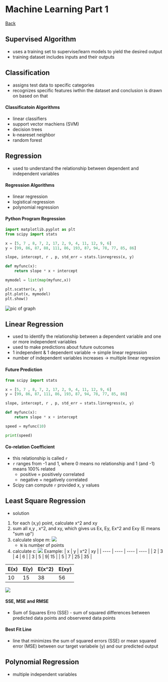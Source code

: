 # Machine Learning Part 1
[Back](../README.md)

## Supervised Algorithm
- uses a training set to supervise/learn models to yield the desired output
- training dataset includes inputs and their outputs

## Classification
- assigns test data to specific categories
- recognizes specific features iwthin the dataset and conclusion is drawn on based on that

#### Classificatoin Algorithms
- linear classifiers
- support vector machiens (SVM)
- decision trees
- k-neareset neighbor
- random forest

## Regression
- used to understand the relationship between dependent and independent variables

#### Regression Algorithms
- linear regression
- logistical regression
- polynomial regression

#### Python Program Regression
```python
import matplotlib.pyplot as plt
from scipy import stats

x = [5, 7 , 8, 7, 2, 17, 2, 9, 4, 11, 12, 9, 6]
y = [99, 86, 87, 88, 111, 86, 193, 87, 94, 78, 77, 85, 86]

slope, intercept, r , p, std_err = stats.linregress(x, y)

def myfunc(x):
	return slope * x + intercept

mymodel = list(map(myfunc,x))

plt.scatter(x, y)
plt.plot(x, mymodel)
plt.show()
```
![pic of graph]()

## Linear Regression
- used to identify the relationship between a dependent variable and one or more independent variables
- used to make predictions about future outcomes
- 1 independent & 1 dependent variable -> simple linear regression
- number of independent variables increases -> multiple linear regresion

#### Future Prediction
```python
from scipy import stats

x = [5, 7 , 8, 7, 2, 17, 2, 9, 4, 11, 12, 9, 6]
y = [99, 86, 87, 111, 86, 193, 87, 94, 78, 77, 85, 86]

slope, intercept, r , p, std_err = stats.linregress(x, y)

def myfunc(x):
	return slope * x + intercept

speed = myfunc(10)

print(speed)
```

#### Co-relation Coefficient
- this relationship is called `r`
- `r` ranges from -1 and 1, where 0 means no relationship and 1 (and -1) means 100% related
	- positive = positively correlated
	- negative = negatively correlated
- Scipy can compute `r` provided x, y values

## Least Square Regression
- solution
1) for each (x,y) point, calculate x^2 and xy
2) sum all x,y , x^2, and xy, which gives us Ex, Ey, Ex^2 and Exy (E means "sum up")
3) calculate slope m:  <img src="https://latex.codecogs.com/svg.image?m&space;=&space;N&space;\sum&space;(xy)&space;-&space;\sum&space;(x)&space;\sum&space;(y)&space;/&space;N&space;\sum&space;(x^2)&space;-&space;(\sum&space;(Ex))^2"> 
	- `N` is number of points
4) calculate c: <img src="https://latex.codecogs.com/svg.image?&space;c&space;=&space;\frac{\sum&space;(y)-m\sum&space;(x)}{N}"> 
Example:
| x | y | x^2 | xy |
| ---- | ---- | ---- | ---- |
| 2 | 3 | 4 | 6 |
| 3 | 5 | 9| 15 |
| 5 | 7 | 25 | 35 | 

| E(x) | E(y) | E(x^2) | E(xy) |
| --- | --- | --- | --- |
| 10 | 15 | 38 | 56 

<img src="https://latex.codecogs.com/svg.image?m&space;=&space;\frac{N&space;*&space;\sum&space;(xy)&space;-&space;\sum&space;(x)&space;\sum&space;(y)}{N&space;*&space;\sum&space;(x^2)&space;-&space;(\sum&space;(x))^2}&space;=&space;\frac{3&space;*&space;56&space;-&space;10&space;*&space;15}{3&space;*&space;38&space;-&space;10^2}&space;=&space;\frac{9}{7}">

#### SSE, MSE and RMSE
- Sum of Squares Erro (SSE) - sum of squared differences between predicted data points and observered data points

#### Best Fit Line
- line that minimizes the sum of squared errors (SSE) or mean squared error (MSE) between our target variabele (y) and our predicted output

## Polynomial Regression
- multiple independent variables
